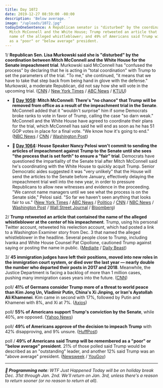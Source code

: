 ```yaml
---
title: Day 1072
date: 2019-12-27 08:59:00 -08:00
description: 'Below average. '
image: "/uploads/1072.jpg"
todayInOneSentence: A Republican senator is "disturbed" by the coordination between
  Mitch McConnell and the White House; Trump retweeted an article that contained the
  name of the alleged whistleblower; and 49% of Americans said Trump will be remembered
  as a "poor" or "below average" president.
---
```


1/ **Republican Sen. Lisa Murkowski said she is "disturbed" by the coordination between Mitch McConnell and the White House for the Senate impeachment trial**. Murkowski said McConnell has "confused the process" by declaring that he is acting in "total coordination" with Trump to set the parameters of the trial. "To me," she continued, "it means that we have to take that step back from being hand in glove with the defense." Murkowski, a moderate Republican, did not say how she will vote in the upcoming trial. ([CNN](https://www.cnn.com/2019/12/25/politics/lisa-murkowski-senate-impeachment-trial/index.html) / [New York Times](https://www.nytimes.com/2019/12/25/us/politics/murkowski-trump-impeachment.html) / [ABC News](https://abcnews.go.com/Politics/sen-lisa-murkowski-shes-disturbed-mcconnells-comments-white/story?id=67925820) / [KTUU](https://www.ktuu.com/content/news/-Murkowski-disturbed-by-McConnells-vow-for-total-coordination-with-White-House-for-impeachment-trial-566472361.html))

* **📌 [Day 1058](https://whatthefuckjusthappenedtoday.com/2019/12/13/day-1058/#2-mitch-mcconnell-theres-no-chance-t): Mitch McConnell: There's "no chance" that Trump will be removed from office as a result of the impeachment trial in the Senate**. McConnell added that it "wouldn't surprise" him if some Democrats broke ranks to vote in favor of Trump, calling the case "so darn weak." McConnell and the White House have agreed to coordinate their plans for the trial, which McConnell has said he will end as soon as he has 51 GOP votes in place for a final vote. "We know how it's going to end." ([NBC News](https://www.nbcnews.com/politics/trump-impeachment-inquiry/mcconnell-there-s-no-chance-trump-removed-office-n1101286) / [CNN](https://www.cnn.com/2019/12/12/politics/senate-impeachment-trial-mitch-mcconnell-white-house/index.html) / [Washington Post](https://www.washingtonpost.com/politics/2019/12/13/mcconnell-says-hell-let-trumps-white-house-dictate-trumps-impeachment-trial/))

* **📌 [Day 1064](https://whatthefuckjusthappenedtoday.com/2019/12/19/day-1064/#1-house-speaker-nancy-pelosi-wont-co): House Speaker Nancy Pelosi won't commit to sending the articles of impeachment against Trump to the Senate until she sees "the process that is set forth" to ensure a "fair" trial**. Democrats have questioned the impartiality of the Senate trial after Mitch McConnell said he's coordinating with the White House to quickly acquit Trump. Senior Democratic aides suggested it was "very unlikely" that the House will send the articles to the Senate before January, effectively delaying the impeachment trial well into the new year, in order to pressure Republicans to allow new witnesses and evidence in the proceeding. "We cannot name managers until we see what the process is on the Senate side," Pelosi said. "So far we haven't seen anything that looks fair to us." ([New York Times](https://www.nytimes.com/2019/12/19/us/politics/impeachment-trump-senate-trial.html) / [ABC News](https://abcnews.go.com/Politics/pelosi-sending-impeachment-articles-senate-sees-details-trial/story?id=67824327) / [Politico](https://www.politico.com/news/2019/12/19/pelosi-withhold-impeachment-articles-senate-087936) / [CNN](https://www.cnn.com/2019/12/18/politics/nancy-pelosi-sending-impeachment-articles-senate/index.html) / [NBC News](https://www.nbcnews.com/politics/trump-impeachment-inquiry/pelosi-says-house-will-wait-send-impeachment-articles-senate-clarity-n1104741) / [Washington Post](https://www.washingtonpost.com/politics/trump-impeachment-live-updates/2019/12/19/0b2d8c0c-21fe-11ea-a153-dce4b94e4249_story.html) / [Wall Street Journal](https://www.wsj.com/articles/after-house-impeaches-trump-timing-of-next-steps-is-unclear-11576755097) / [Bloomberg](https://www.bloomberg.com/news/articles/2019-12-19/mcconnell-trump-blast-pelosi-over-possible-impeachment-delay))

2/ **Trump retweeted an article that contained the name of the alleged whistleblower at the center of his impeachment**. Trump, using his personal Twitter account, retweeted his reelection account, which had posted a link to a Washington Examiner story from Dec. 3 that named the alleged whistleblower in the headline. Several people close to Trump, including Ivanka and White House Counsel Pat Cipollone, cautioned Trump against saying or posting the name in public. ([Mediaite](https://www.mediaite.com/trump/trump-retweets-article-which-names-alleged-whistleblower/) / [Daily Beast](https://www.thedailybeast.com/trump-pushes-out-tweet-naming-alleged-whistleblower))

3/ **45 immigration judges have left their positions, moved into new roles in the immigration court system, or died over the last year — nearly double the number who departed their posts in 2017 and 2018**. Meanwhile, the Justice Department is facing a backlog of more than 1 million cases, pushing many immigration cases years into the future. ([CNN](https://www.cnn.com/2019/12/27/politics/immigration-judges-resign/index.html))

poll/ **41% of Germans consider Trump more of a threat to world peace than Kim Jong Un, Vladimir Putin, China's Xi Jinping, or Iran's Ayatollah Ali Khamenei**. Kim came in second with 17%, followed by Putin and Khamenei with 8%, and Xi at 7%. ([Axios](https://www.axios.com/germany-trump-dangerous-putin-kim-xi-64205f2a-9eb2-4884-a9f9-c7e57a017420.html))

poll/ **55% of Americans support Trump's conviction by the Senate**, while 40%, are opposed. ([Yahoo News](https://news.yahoo.com/public-support-trump-conviction-time-091925963.html))

poll/ **49% of Americans approve of the decision to impeach Trump** with 42% disapproving, and 9% unsure. ([HuffPost](https://www.huffpost.com/entry/impeachment-vote-approval-poll_n_5e026a8fe4b0b2520d10f381?y4))

poll / **49% of Americans said Trump will be remembered as a "poor" or "below average" president**. 21% of those polled said Trump would be described as an "outstanding" leader, and another 12% said Trump was an "above average" president. ([Newsweek](https://www.newsweek.com/more-americans-say-trump-will-viewed-poor-president-poll-1479236) / [YouGov](https://d25d2506sfb94s.cloudfront.net/cumulus_uploads/document/bogtlc7agg/econToplines.pdf))

---

***👋 Programming note**: WTF Just Happened Today will be on holiday break Dec. 31st through Jan. 2nd. We'll return on Jan. 3rd, unless there's a reason to return sooner (or no reason to return at all).*